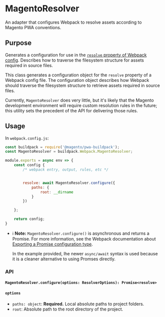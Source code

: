 # MagentoResolver

An adapter that configures Webpack to resolve assets according to Magento PWA conventions.

## Purpose

Generates a configuration for use in the [`resolve` property of Webpack config](https://webpack.js.org/configuration/resolve/).
Describes how to traverse the filesystem structure for assets required in source
files.

This class generates a configuration object for the `resolve` property of a
Webpack config file. The configuration object describes how Webpack should
traverse the filesystem structure to retrieve assets required in source files.

Currently, `MagentoResolver` does very little, but it's likely that the Magento
development environment will require custom resolution rules in the future; this
utility sets the precedent of the API for delivering those rules.

## Usage

In `webpack.config.js`:

```js
const buildpack = require('@magento/pwa-buildpack');
const MagentoResolver = buildpack.Webpack.MagentoResolver;

module.exports = async env => {
    const config {
        /* webpack entry, output, rules, etc */


        resolve: await MagentoResolver.configure({
            paths: {
                root: __dirname
            }
        })

    };

    return config;
}
```

- ℹ️ **Note:** `MagentoResolver.configure()` is asynchronous and returns a
   Promise. For more information, see the Webpack documentation about
   [Exporting a Promise configuration type](https://webpack.js.org/configuration/configuration-types/#exporting-a-promise).

   In the example provided, lhe newer `async/await` syntax is used because it is
   a cleaner alternative to using Promses directly.

### API

#### `MagentoResolver.configure(options: ResolverOptions): Promise<resolve>`

#### `options`

- `paths: object`: **Required.** Local absolute paths to project folders.
- `root`: Absolute path to the root directory of the project.
